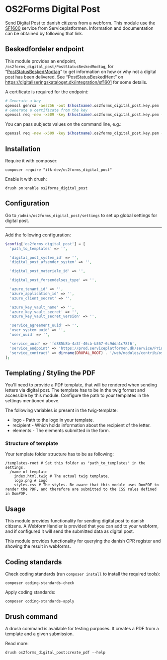 # OS2Forms Digital Post

Send Digital Post to danish citizens from a webform.
This module use the [SF1600](https://digitaliseringskataloget.dk/integration/sf1600) service from Serviceplatformen. Information and documentation can be obtained by following that link.

## Beskedfordeler endpoint

This module provides an endpoint,
`/os2forms_digital_post/PostStatusBeskedModtag`, for
“[PostStatusBeskedModtag](https://digitaliseringskataloget.dk/integration/sf1601)”
to get information on how or why not a digital post has been delivered. See
“PostStatusBeskedHent” on
<https://digitaliseringskataloget.dk/integration/sf1601> for some details.

A certificate is required for the endpoint:

```sh
# Generate a key
openssl genrsa -aes256 -out $(hostname).os2forms_digital_post.key.pem
# Generate a certificate from the key
openssl req -new -x509 -key $(hostname).os2forms_digital_post.key.pem -out $(hostname).os2forms_digital_post.cert.pem -days 1095
```

You can pass subjects values on the command line, e.g.:

```sh
openssl req -new -x509 -key $(hostname).os2forms_digital_post.key.pem -out $(hostname).os2forms_digital_post.cert.pem -days 1095 -subj "/C=DK/L=Aarhus/O=os2forms_digital_post/CN=$(hostname).os2forms_digital_post/emailAddress=os2forms_digital_post@example.com"
```

## Installation

Require it with composer:

```shell
composer require "itk-dev/os2forms_digital_post"
```

Enable it with drush:

```shell
drush pm:enable os2forms_digital_post
```

## Configuration

Go to `/admin/os2forms_digital_post/settings` to set up global settings for digital post.

--------------------------------------------------------------------------------

Add the following configuration:

```php
$config['os2forms_digital_post'] = [
  'path_to_templates' => '',

  'digital_post_system_id' => '',
  'digital_post_afsender_system' => '',

  'digital_post_materiale_id' => '',

  'digital_post_forsendelses_type' => '',

  'azure_tenant_id' => '',
  'azure_application_id' => '',
  'azure_client_secret' => '',

  'azure_key_vault_name' => '',
  'azure_key_vault_secret' => '',
  'azure_key_vault_secret_version' => '',

  'service_agreement_uuid' => '',
  'user_system_uuid' => '',
  'user_uuid' => '',

  'service_uuid' => 'fd885b8b-4a3f-46cb-b367-6c9dda1c78f6',
  'service_endpoint' => 'https://prod.serviceplatformen.dk/service/Print/Print/2',
  'service_contract' => dirname(DRUPAL_ROOT) . '/web/modules/contrib/os2forms_digital_post/resources/contracts/PrintService/wsdl/context/PrintService.wsdl',
];

```

## Templating / Styling the PDF
You'll need to provide a PDF template, that will be rendered when sending letters via digital post.
The template has to be in the twig format and accessible by this module. Configure the path to your templates
in the settings mentioned above.

The following variables is present in the twig-template:
* logo - Path to the logo in your template.
* recipient - Which holds information about the recipient of the letter.
* elements - The elements submitted in the form.

### Structure of template
Your template folder structure has to be as following:
```shell
/templates-root # Set this folder as "path_to_templates" in the settings.
  /name-of-template
    index.html.twig # The actual twig template.
    logo.png # Logo
    styles.css # The styles. Be aware that this module uses DomPDF to render the PDF, and therefore are submitted to the CSS rules defined in DomPDF.
```

## Usage

This module provides functionality for sending digital post to danish citizens.
A WebformHandler is provided that you can add to your webform, and if configured
it will send the submitted data as digital post.

This module provides functionality for querying the danish CPR register and
showing the result in webforms.

## Coding standards

Check coding standards (run `composer install` to install the required tools):

```shell
composer coding-standards-check
```

Apply coding standards:

```shell
composer coding-standards-apply
```

## Drush command

A drush command is available for testing purposes. It creates a PDF from a template and a given submission.

Read more:
```shell
drush os2forms_digital_post:create_pdf --help
```
